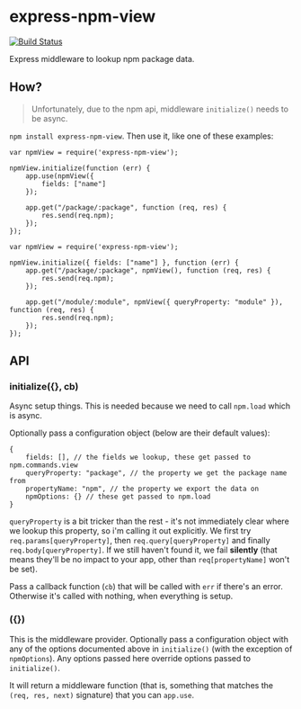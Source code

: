 express-npm-view
==================

[![Build Status](https://travis-ci.org/bengreenier/express-npm-view.svg?branch=master)](https://travis-ci.org/bengreenier/express-npm-view)

Express middleware to lookup npm package data.

## How?

> Unfortunately, due to the npm api, middleware `initialize()` needs to be async.

`npm install express-npm-view`. Then use it, like one of these examples:

```
var npmView = require('express-npm-view');

npmView.initialize(function (err) {
    app.use(npmView({
        fields: ["name"]
    });
    
    app.get("/package/:package", function (req, res) {
        res.send(req.npm);
    });
});
```

```
var npmView = require('express-npm-view');

npmView.initialize({ fields: ["name"] }, function (err) {
    app.get("/package/:package", npmView(), function (req, res) {
        res.send(req.npm);
    });
    
    app.get("/module/:module", npmView({ queryProperty: "module" }), function (req, res) {
        res.send(req.npm);
    });
});
```

## API

### initialize({}, cb)

Async setup things. This is needed because we need to call `npm.load` which is async.

Optionally pass a configuration object (below are their default values):
```
{
    fields: [], // the fields we lookup, these get passed to npm.commands.view
    queryProperty: "package", // the property we get the package name from
    propertyName: "npm", // the property we export the data on
    npmOptions: {} // these get passed to npm.load
}
```
`queryProperty` is a bit tricker than the rest - it's not immediately clear where we lookup this property,
so i'm calling it out explicitly. We first try `req.params[queryProperty]`, then `req.query[queryProperty]`
and finally `req.body[queryProperty]`. If we still haven't found it, we fail __silently__ (that means they'll
be no impact to your app, other than `req[propertyName]` won't be set).

Pass a callback function (`cb`) that will be called with `err` if there's an error. Otherwise it's called
with nothing, when everything is setup.


### ({})

This is the middleware provider. Optionally pass a configuration object with any of the options documented
above in `initialize()` (with the exception of `npmOptions`). Any options passed here override options passed
to `initialize()`.

It will return a middleware function (that is, something that matches the `(req, res, next)` signature) that you can `app.use`.
